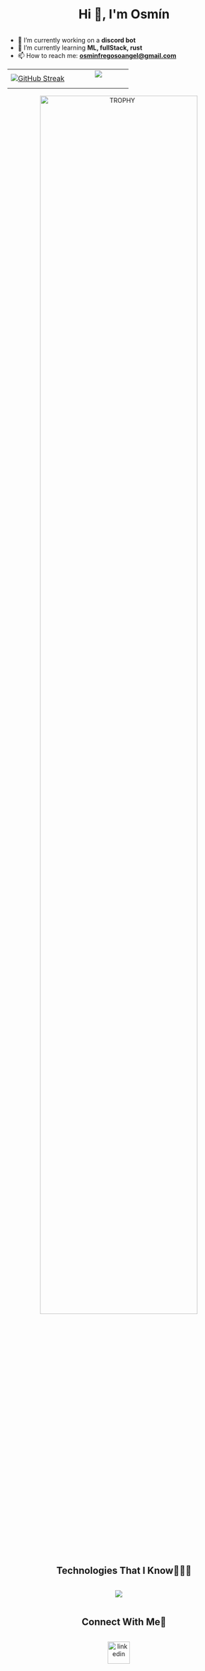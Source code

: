 <!--h1 without bottom border-->
<div id="user-content-toc">
  <ul align="center">
    <summary><h1 style="display: inline-block">Hi 👋, I'm Osmín</h1></summary>
  </ul>
</div>


<!--
**Osminalx/Osminalx** is a ✨ _special_ ✨ repository because its `README.md` (this file) appears on your GitHub profile.


<!--Intro start-->
- 🔭 I’m currently working on a **discord bot**
- 🌱 I’m currently learning **ML, fullStack, rust**
- 📫 How to reach me: **osminfregosoangel@gmail.com**
<!--Intro end-->

  <!--- stats & Trophy (start) -->
<p align="center">
  <!--- stats (start) -->
<table align="center">
<tr border="none">
  <td>
  <a href="https://git.io/streak-stats"><img src="https://github-readme-streak-stats.herokuapp.com?user=Osminalx&theme=ambient-gradient&hide_border=true&short_numbers=true" alt="GitHub Streak" /></a> 
</td>
<td width="50%" align="center">
  
  <img  align="center"  src="https://github-readme-stats.vercel.app/api?username=Osminalx&theme=radical&hide_border=true&show_icons=true&count_private=true" />
  <br></br>
  
</td>


</tr>
</table>
<!--- stats (end) -->

<!--- trophy (start) -->
<div align=center>
  <a href="https://github.com/ryo-ma/github-profile-trophy" title="Go to Source">
      <img align="center" width=84% src="https://github-profile-trophy.vercel.app/?username=Osminalx&theme=radical&row=1&column=7&margin-h=15&margin-w=5&no-bg=true" alt="TROPHY" />
    </a>
</div>
<!--- trophy (start) -->

<!--h1 without bottom border-->
<div id="user-content-toc">
  <ul align="center">
    <summary><h2 style="display: inline-block">Technologies That I Know👨🏻‍💻</h2></summary>
  </ul>
</div>
<!--tech stack icons-->
<p align="center">
  <a href="https://skillicons.dev">
    <img src="https://skillicons.dev/icons?i=git,c,cs,java,py,rust,r,js,ts,html,css,discord,docker,express,github,idea,linux,md,mongodb,mysql,postgresql,redis,nextjs,nodejs,react,tauri,tailwind,vscode&perline=14" />
  </a>
</p>
</p>        
<!--- stats (end) -->
<!-- Connect with me -->
<!--h2 without bottom border-->
<div id="user-content-toc">
  <ul align="center">
    <summary><h2 style="display: inline-block">Connect With Me🤝</h2></summary>
  </ul>
</div>

<!--icons and links-->
<p align="center">
<a href="https://www.linkedin.com/in/osmin-fregoso-angel-65b4a024b/" target="blank"><img align="center" src="https://user-images.githubusercontent.com/88904952/234979284-68c11d7f-1acc-4f0c-ac78-044e1037d7b0.png" alt="linkedin" height="50" width="50" /></a>
</p>
